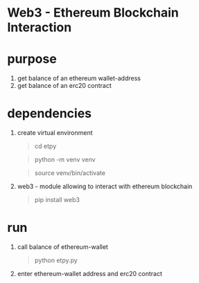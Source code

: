 
<h1>Web3 - Ethereum Blockchain Interaction</h1>

# purpose
 1) get balance of an ethereum wallet-address
 2) get balance of an erc20 contract

# dependencies
 1) create virtual environment
    > cd etpy
    
    > python -m venv venv
    
    > source venv/bin/activate
 
 2) web3 - module allowing to interact with ethereum blockchain
    > pip install web3

# run
 1) call balance of ethereum-wallet
    > python etpy.py
 2) enter ethereum-wallet address and erc20 contract